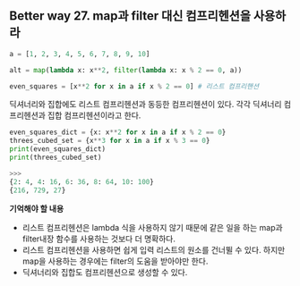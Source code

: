 ## Better way 27. map과 filter 대신 컴프리헨션을 사용하라

```python
a = [1, 2, 3, 4, 5, 6, 7, 8, 9, 10]

alt = map(lambda x: x**2, filter(lambda x: x % 2 == 0, a))

even_squares = [x**2 for x in a if x % 2 == 0] # 리스트 컴프리핸션

```

딕셔너리와 집합에도 리스트 컴프리헨션과 동등한 컴프리헨션이 있다. 각각 딕셔너리 컴프리헨션과 집합 컴프리헨션이라고 한다.

```python
even_squares_dict = {x: x**2 for x in a if x % 2 == 0}
threes_cubed_set = {x**3 for x in a if x % 3 == 0}
print(even_squares_dict)
print(threes_cubed_set)

>>>
{2: 4, 4: 16, 6: 36, 8: 64, 10: 100}
{216, 729, 27}
```

**기억해야 할 내용**
- 리스트 컴프리헨션은 lambda 식을 사용하지 않기 때문에 같은 일을 하는 map과 filter내장 함수를 사용하는 것보다 더 명확하다.
- 리스트 컴프리헨션을 사용하면 쉽게 입력 리스트의 원소를 건너뛸 수 있다. 하지만 map을 사용하는 경우에는 filter의 도움을 받아야만 한다.
- 딕셔너리와 집합도 컴프리헨션으로 생성할 수 있다.